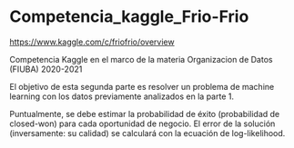 # Competencia_kaggle_Frio-Frio
https://www.kaggle.com/c/friofrio/overview

Competencia Kaggle en el marco de la materia Organizacion de Datos (FIUBA) 2020-2021


El objetivo de esta segunda parte es resolver un problema de machine learning con los datos previamente analizados en la parte 1. 

Puntualmente, se debe estimar la probabilidad de éxito (probabilidad de closed-won) para cada oportunidad de negocio. El error de la solución (inversamente: su calidad) se calculará con la ecuación de log-likelihood.

